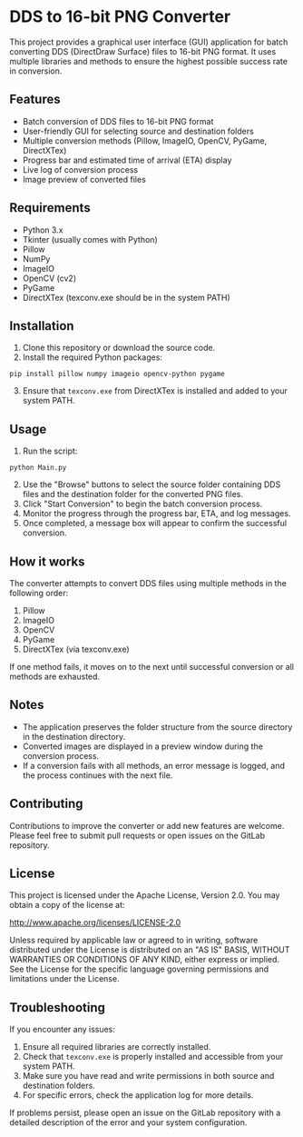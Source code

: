 # DDS to 16-bit PNG Converter

This project provides a graphical user interface (GUI) application for batch converting DDS (DirectDraw Surface) files to 16-bit PNG format. It uses multiple libraries and methods to ensure the highest possible success rate in conversion.

## Features

- Batch conversion of DDS files to 16-bit PNG format
- User-friendly GUI for selecting source and destination folders
- Multiple conversion methods (Pillow, ImageIO, OpenCV, PyGame, DirectXTex)
- Progress bar and estimated time of arrival (ETA) display
- Live log of conversion process
- Image preview of converted files

## Requirements

- Python 3.x
- Tkinter (usually comes with Python)
- Pillow
- NumPy
- ImageIO
- OpenCV (cv2)
- PyGame
- DirectXTex (texconv.exe should be in the system PATH)

## Installation

1. Clone this repository or download the source code.
2. Install the required Python packages:

```
pip install pillow numpy imageio opencv-python pygame
```

3. Ensure that `texconv.exe` from DirectXTex is installed and added to your system PATH.

## Usage

1. Run the script:

```
python Main.py
```

2. Use the "Browse" buttons to select the source folder containing DDS files and the destination folder for the converted PNG files.
3. Click "Start Conversion" to begin the batch conversion process.
4. Monitor the progress through the progress bar, ETA, and log messages.
5. Once completed, a message box will appear to confirm the successful conversion.

## How it works

The converter attempts to convert DDS files using multiple methods in the following order:

1. Pillow
2. ImageIO
3. OpenCV
4. PyGame
5. DirectXTex (via texconv.exe)

If one method fails, it moves on to the next until successful conversion or all methods are exhausted.

## Notes

- The application preserves the folder structure from the source directory in the destination directory.
- Converted images are displayed in a preview window during the conversion process.
- If a conversion fails with all methods, an error message is logged, and the process continues with the next file.

## Contributing

Contributions to improve the converter or add new features are welcome. Please feel free to submit pull requests or open issues on the GitLab repository.

## License

This project is licensed under the Apache License, Version 2.0. You may obtain a copy of the license at:

http://www.apache.org/licenses/LICENSE-2.0

Unless required by applicable law or agreed to in writing, software distributed under the License is distributed on an "AS IS" BASIS, WITHOUT WARRANTIES OR CONDITIONS OF ANY KIND, either express or implied. See the License for the specific language governing permissions and limitations under the License.

## Troubleshooting

If you encounter any issues:

1. Ensure all required libraries are correctly installed.
2. Check that `texconv.exe` is properly installed and accessible from your system PATH.
3. Make sure you have read and write permissions in both source and destination folders.
4. For specific errors, check the application log for more details.

If problems persist, please open an issue on the GitLab repository with a detailed description of the error and your system configuration.
